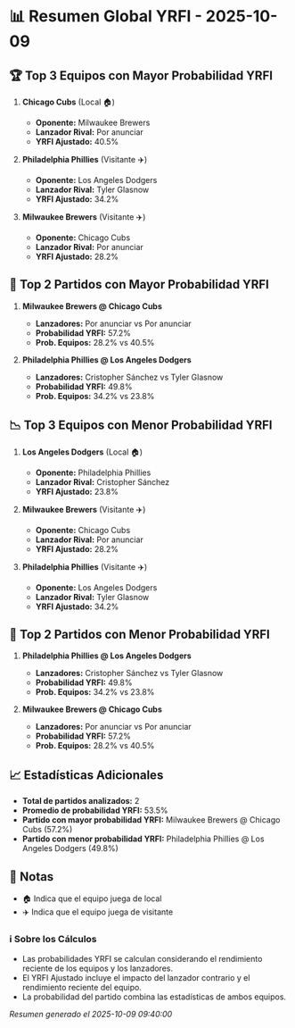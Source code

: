 # 📊 Resumen Global YRFI - 2025-10-09

## 🏆 Top 3 Equipos con Mayor Probabilidad YRFI

1. **Chicago Cubs** (Local 🏠)
   - **Oponente:** Milwaukee Brewers
   - **Lanzador Rival:** Por anunciar
   - **YRFI Ajustado:** 40.5%

2. **Philadelphia Phillies** (Visitante ✈️)
   - **Oponente:** Los Angeles Dodgers
   - **Lanzador Rival:** Tyler Glasnow
   - **YRFI Ajustado:** 34.2%

3. **Milwaukee Brewers** (Visitante ✈️)
   - **Oponente:** Chicago Cubs
   - **Lanzador Rival:** Por anunciar
   - **YRFI Ajustado:** 28.2%

## 🎯 Top 2 Partidos con Mayor Probabilidad YRFI

1. **Milwaukee Brewers @ Chicago Cubs**
   - **Lanzadores:** Por anunciar vs Por anunciar
   - **Probabilidad YRFI:** 57.2%
   - **Prob. Equipos:** 28.2% vs 40.5%

2. **Philadelphia Phillies @ Los Angeles Dodgers**
   - **Lanzadores:** Cristopher Sánchez vs Tyler Glasnow
   - **Probabilidad YRFI:** 49.8%
   - **Prob. Equipos:** 34.2% vs 23.8%

## 📉 Top 3 Equipos con Menor Probabilidad YRFI

1. **Los Angeles Dodgers** (Local 🏠)
   - **Oponente:** Philadelphia Phillies
   - **Lanzador Rival:** Cristopher Sánchez
   - **YRFI Ajustado:** 23.8%

2. **Milwaukee Brewers** (Visitante ✈️)
   - **Oponente:** Chicago Cubs
   - **Lanzador Rival:** Por anunciar
   - **YRFI Ajustado:** 28.2%

3. **Philadelphia Phillies** (Visitante ✈️)
   - **Oponente:** Los Angeles Dodgers
   - **Lanzador Rival:** Tyler Glasnow
   - **YRFI Ajustado:** 34.2%

## 🛑 Top 2 Partidos con Menor Probabilidad YRFI

1. **Philadelphia Phillies @ Los Angeles Dodgers**
   - **Lanzadores:** Cristopher Sánchez vs Tyler Glasnow
   - **Probabilidad YRFI:** 49.8%
   - **Prob. Equipos:** 34.2% vs 23.8%

2. **Milwaukee Brewers @ Chicago Cubs**
   - **Lanzadores:** Por anunciar vs Por anunciar
   - **Probabilidad YRFI:** 57.2%
   - **Prob. Equipos:** 28.2% vs 40.5%

## 📈 Estadísticas Adicionales

- **Total de partidos analizados:** 2
- **Promedio de probabilidad YRFI:** 53.5%
- **Partido con mayor probabilidad YRFI:** Milwaukee Brewers @ Chicago Cubs (57.2%)
- **Partido con menor probabilidad YRFI:** Philadelphia Phillies @ Los Angeles Dodgers (49.8%)

## 📝 Notas

- 🏠 Indica que el equipo juega de local
- ✈️ Indica que el equipo juega de visitante

### ℹ️ Sobre los Cálculos
- Las probabilidades YRFI se calculan considerando el rendimiento reciente de los equipos y los lanzadores.
- El YRFI Ajustado incluye el impacto del lanzador contrario y el rendimiento reciente del equipo.
- La probabilidad del partido combina las estadísticas de ambos equipos.

*Resumen generado el 2025-10-09 09:40:00*